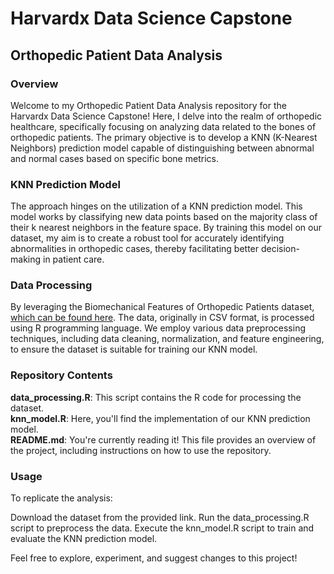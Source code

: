 # Harvardx Data Science Capstone

## Orthopedic Patient Data Analysis
### Overview
Welcome to my Orthopedic Patient Data Analysis repository for the Harvardx Data Science Capstone! Here, I delve into the realm of orthopedic healthcare, specifically focusing on analyzing data related to the bones of orthopedic patients. The primary objective is to develop a KNN (K-Nearest Neighbors) prediction model capable of distinguishing between abnormal and normal cases based on specific bone metrics.

### KNN Prediction Model
The approach hinges on the utilization of a KNN prediction model. This model works by classifying new data points based on the majority class of their k nearest neighbors in the feature space. By training this model on our dataset, my aim is to create a robust tool for accurately identifying abnormalities in orthopedic cases, thereby facilitating better decision-making in patient care.

### Data Processing
By leveraging the Biomechanical Features of Orthopedic Patients dataset, [which can be found here](https://www.kaggle.com/datasets/uciml/biomechanical-features-of-orthopedic-patients?resource=download&select=column_2C_weka.csv). The data, originally in CSV format, is processed using R programming language. We employ various data preprocessing techniques, including data cleaning, normalization, and feature engineering, to ensure the dataset is suitable for training our KNN model.

### Repository Contents
**data_processing.R**: This script contains the R code for processing the dataset. <br>
**knn_model.R**: Here, you'll find the implementation of our KNN prediction model. <br>
**README.md**: You're currently reading it! This file provides an overview of the project, including instructions on how to use the repository.<br>

### Usage
To replicate the analysis:

Download the dataset from the provided link.
Run the data_processing.R script to preprocess the data.
Execute the knn_model.R script to train and evaluate the KNN prediction model.

Feel free to explore, experiment, and suggest changes to this project!
